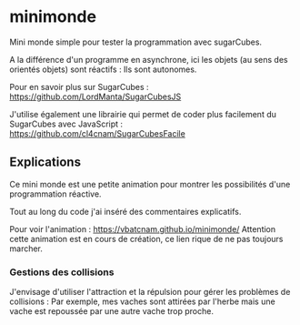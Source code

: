 # minimonde
Mini monde simple pour tester la programmation avec sugarCubes.

A la différence d'un programme en asynchrone, ici les objets (au sens des orientés objets) sont réactifs : Ils sont autonomes.

Pour en savoir plus sur SugarCubes : https://github.com/LordManta/SugarCubesJS

J'utilise également une librairie qui permet de coder plus facilement du SugarCubes avec JavaScript : https://github.com/cl4cnam/SugarCubesFacile

## Explications
Ce mini monde est une petite animation pour montrer les possibilités d'une programmation réactive.

Tout au long du code j'ai inséré des commentaires explicatifs.

Pour voir l'animation :  https://vbatcnam.github.io/minimonde/
Attention cette animation est en cours de création, ce lien rique de ne pas toujours marcher.

### Gestions des collisions
J'envisage d'utiliser l'attraction et la répulsion pour gérer les problèmes de collisions :
Par exemple, mes vaches sont attirées par l'herbe mais une vache est repoussée par une autre vache trop proche.

